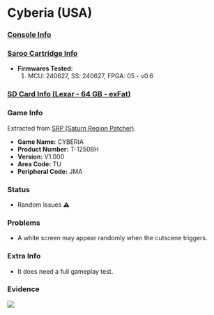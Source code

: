 # Cyberia (USA)

### [Console Info](../../../../../Info/Consoles/VA13/README.md)

### [Saroo Cartridge Info](../../../../../Info/Cartridges/RetroGameParadiseStore/1.32F/README.md)

- <b>Firmwares Tested:</b>
  1. MCU: 240627, SS: 240627, FPGA: 05 - v0.6

### [SD Card Info (Lexar - 64 GB - exFat)](../../../../../Info/SdCards/Lexar/64GB/exfat/README.md)

### Game Info

Extracted from [SRP (Saturn Region Patcher)](https://segaxtreme.net/resources/saturn-region-patcher.81/download).

- <b>Game Name:</b> CYBERIA
- <b>Product Number:</b> T-12508H
- <b>Version:</b> V1.000
- <b>Area Code:</b> TU
- <b>Peripheral Code:</b> JMA

### Status

- Random Issues :warning:

### Problems

- A white screen may appear randomly when the cutscene triggers.

### Extra Info

- It does need a full gameplay test.

### Evidence

[![](https://img.youtube.com/vi/aiN_zaYM2Ro/0.jpg)](https://www.youtube.com/watch?v=aiN_zaYM2Ro)
